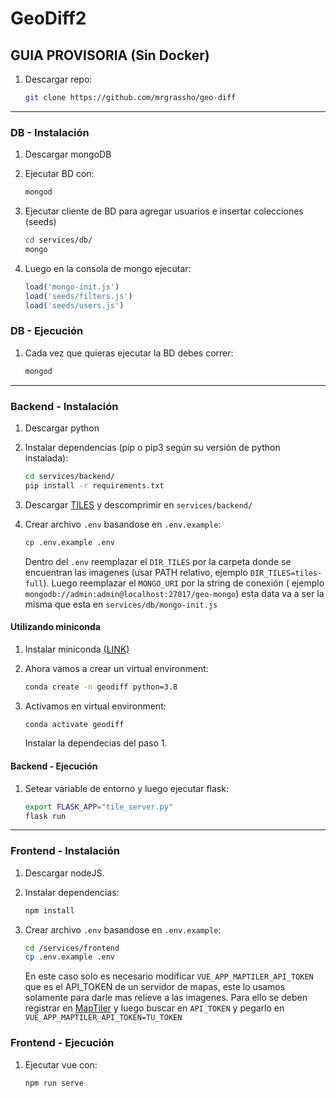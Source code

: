 # GeoDiff2

## GUIA PROVISORIA (Sin Docker)

1. Descargar repo:

    ```bash
    git clone https://github.com/mrgrassho/geo-diff
    ```

---

### DB - Instalación

1. Descargar mongoDB
1. Ejecutar BD con:

    ```bash
    mongod
    ```

1. Ejecutar cliente de BD para agregar usuarios e insertar colecciones (seeds)

    ```bash
    cd services/db/
    mongo
    ```

1. Luego en la consola de mongo ejecutar:

    ```js
    load('mongo-init.js')
    load('seeds/filters.js')
    load('seeds/users.js')
    ```

### DB - Ejecución

1. Cada vez que quieras ejecutar la BD debes correr:

    ```bash
    mongod
    ```

---

### Backend - Instalación

1. Descargar python
1. Instalar dependencias (pip o pip3 según su versión de python instalada):

    ```bash
    cd services/backend/
    pip install -r requirements.txt
    ```

1. Descargar [TILES](https://app.box.com/s/pakte9wz7u0xfoitmktxsspbz01wsijc) y descomprimir en `services/backend/`
1. Crear archivo `.env` basandose en `.env.example`:

    ```bash
    cp .env.example .env
    ```

    Dentro del `.env` reemplazar el `DIR_TILES` por la carpeta donde se encuentran las imagenes (usar PATH relativo, ejemplo `DIR_TILES=tiles-full`). Luego reemplazar el `MONGO_URI` por la string de conexión ( ejemplo `mongodb://admin:admin@localhost:27017/geo-mongo`) esta data va a ser la misma que esta en `services/db/mongo-init.js`

#### Utilizando miniconda

1. Instalar miniconda [(LINK)](https://docs.conda.io/en/latest/miniconda.html#linux-installers)

1. Ahora vamos a crear un virtual environment:

    ```bash
    conda create -n geodiff python=3.8
    ```

1. Activamos en virtual environment:

    ```bash
    conda activate geodiff
    ```

    Instalar la dependecias del paso 1.


#### Backend - Ejecución

1. Setear variable de entorno y luego ejecutar flask:

    ```bash
    export FLASK_APP="tile_server.py"
    flask run
    ```

---

### Frontend - Instalación

1. Descargar nodeJS.
1. Instalar dependencias:

    ```bash
    npm install
    ```

1. Crear archivo `.env` basandose en `.env.example`:

    ```bash
    cd /services/frontend
    cp .env.example .env
    ```

    En este caso solo es necesario modificar `VUE_APP_MAPTILER_API_TOKEN` que es el API_TOKEN de un servidor de mapas, este lo usamos solamente para darle mas relieve a las imagenes. Para ello se deben registrar en [MapTiler](https://cloud.maptiler.com/auth/widget) y luego buscar en `API_TOKEN` y pegarlo en `VUE_APP_MAPTILER_API_TOKEN=TU_TOKEN`

### Frontend - Ejecución

1. Ejecutar vue con:

    ```bash
    npm run serve
    ```
